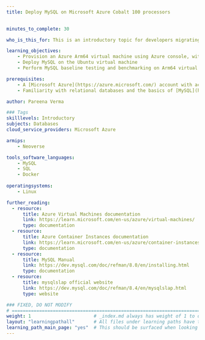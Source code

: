 ```yaml
---
title: Deploy MySQL on Microsoft Azure Cobalt 100 processors

   
minutes_to_complete: 30

who_is_this_for: This is an introductory topic for developers migrating MySQL applications from x86_64 to Arm.

learning_objectives:
    - Provision an Azure Arm64 virtual machine using Azure console, with Ubuntu Pro 24.04 LTS as the base image
    - Deploy MySQL on the Ubuntu virtual machine
    - Perform MySQL baseline testing and benchmarking on Arm64 virtual machines

prerequisites:
    - A [Microsoft Azure](https://azure.microsoft.com/) account with access to Cobalt 100 based instances (Dpsv6)
    - Familiarity with relational databases and the basics of [MySQL](https://dev.mysql.com/doc/refman/8.0/en/introduction.html)

author: Pareena Verma

### Tags
skilllevels: Introductory
subjects: Databases
cloud_service_providers: Microsoft Azure

armips:
    - Neoverse

tools_software_languages:
    - MySQL
    - SQL
    - Docker
 
operatingsystems:
    - Linux

further_reading:
  - resource:
      title: Azure Virtual Machines documentation
      link: https://learn.microsoft.com/en-us/azure/virtual-machines/
      type: documentation
  - resource:
      title: Azure Container Instances documentation
      link: https://learn.microsoft.com/en-us/azure/container-instances/
      type: documentation
  - resource:
      title: MySQL Manual
      link: https://dev.mysql.com/doc/refman/8.0/en/installing.html
      type: documentation
  - resource:
      title: mysqlslap official website
      link: https://dev.mysql.com/doc/refman/8.4/en/mysqlslap.html
      type: website

### FIXED, DO NOT MODIFY
# ================================================================================
weight: 1                       # _index.md always has weight of 1 to order correctly
layout: "learningpathall"       # All files under learning paths have this same wrapper
learning_path_main_page: "yes"  # This should be surfaced when looking for related content. Only set for _index.md of learning path content.
---
```

